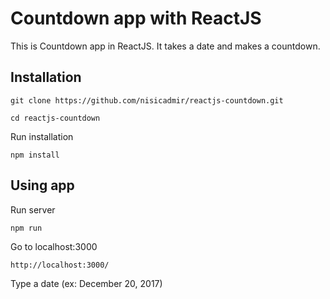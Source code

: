 # Countdown app with ReactJS

This is Countdown app in ReactJS. It takes a date and makes a countdown.

## Installation
```
git clone https://github.com/nisicadmir/reactjs-countdown.git
```
```
cd reactjs-countdown
```
Run installation
```
npm install
```

## Using app
Run server
```
npm run
```
Go to localhost:3000
```
http://localhost:3000/
```
Type a date (ex: December 20, 2017)

